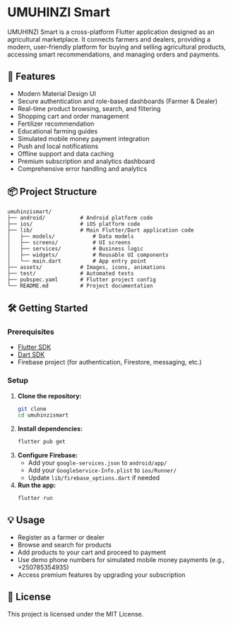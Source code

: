 # UMUHINZI Smart

UMUHINZI Smart is a cross-platform Flutter application designed as an agricultural marketplace. It connects farmers and dealers, providing a modern, user-friendly platform for buying and selling agricultural products, accessing smart recommendations, and managing orders and payments.

## 🚀 Features
- Modern Material Design UI
- Secure authentication and role-based dashboards (Farmer & Dealer)
- Real-time product browsing, search, and filtering
- Shopping cart and order management
- Fertilizer recommendation
- Educational farming guides
- Simulated mobile money payment integration
- Push and local notifications
- Offline support and data caching
- Premium subscription and analytics dashboard
- Comprehensive error handling and analytics

## 📦 Project Structure
```
umuhinzismart/
├── android/           # Android platform code
├── ios/               # iOS platform code
├── lib/               # Main Flutter/Dart application code
│   ├── models/            # Data models
│   ├── screens/           # UI screens
│   ├── services/          # Business logic
│   ├── widgets/           # Reusable UI components
│   └── main.dart          # App entry point
├── assets/            # Images, icons, animations
├── test/              # Automated tests
├── pubspec.yaml       # Flutter project config
└── README.md          # Project documentation
```

## 🛠️ Getting Started

### Prerequisites
- [Flutter SDK](https://flutter.dev/docs/get-started/install)
- [Dart SDK](https://dart.dev/get-dart)
- Firebase project (for authentication, Firestore, messaging, etc.)

### Setup
1. **Clone the repository:**
   ```sh
   git clone 
   cd umuhinzismart
   ```
2. **Install dependencies:**
   ```sh
   flutter pub get
   ```
3. **Configure Firebase:**
   - Add your `google-services.json` to `android/app/`
   - Add your `GoogleService-Info.plist` to `ios/Runner/`
   - Update `lib/firebase_options.dart` if needed
4. **Run the app:**
   ```sh
   flutter run
   ```

## 💡 Usage
- Register as a farmer or dealer
- Browse and search for products
- Add products to your cart and proceed to payment
- Use demo phone numbers for simulated mobile money payments (e.g., +250785354935)
- Access premium features by upgrading your subscription


## 📝 License
This project is licensed under the MIT License.


